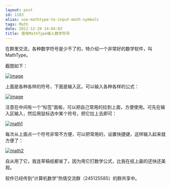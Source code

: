 ```yaml
---
layout: post
id: 1183
alias: use-mathtype-to-input-math-symbols
tags: Math
date: 2012-12-28 14:04:03
title: 使用MathType输入数学符号
---
```


在群里交流，各种数学符号是少不了的，特介绍一个非常好的数学软件，叫MathType。

截图如下：

[![image](http://freewind.me/wp-content/uploads/2012/12/image_thumb19.png "image")](http://freewind.me/wp-content/uploads/2012/12/image19.png)

上面是各种各样的符号，下面是输入区。可以输入各种各样的公式：

[![image](http://freewind.me/wp-content/uploads/2012/12/image_thumb20.png "image")](http://freewind.me/wp-content/uploads/2012/12/image20.png)

注意在中间有一个“标签”面板，可以把自己常用的拉到上面，方便使用。可先在输入区输入，然后用鼠标选中某个符号，把它拉上去即可：

[![math1](http://freewind.me/wp-content/uploads/2012/12/math1_thumb.gif "math1")](http://freewind.me/wp-content/uploads/2012/12/math1.gif)

每次从上面点一个符号非常不方便，可以把常用的，设置快捷键，这样输入起来就方便了：

[![math2](http://freewind.me/wp-content/uploads/2012/12/math2_thumb.gif "math2")](http://freewind.me/wp-content/uploads/2012/12/math2.gif)

自从用了它，我连草稿纸都省了。因为用它打数学公式，比我在纸上画的还快还美观。

软件已经传到“计算机数学”热情交流群（245125585）的群共享中。
